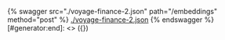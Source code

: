 [#generator:start]: <> ({ "template": "openapi" })
{% swagger src="./voyage-finance-2.json" path="/embeddings" method="post" %}
[./voyage-finance-2.json](./voyage-finance-2.json)
{% endswagger %}
[#generator:end]: <> ({})